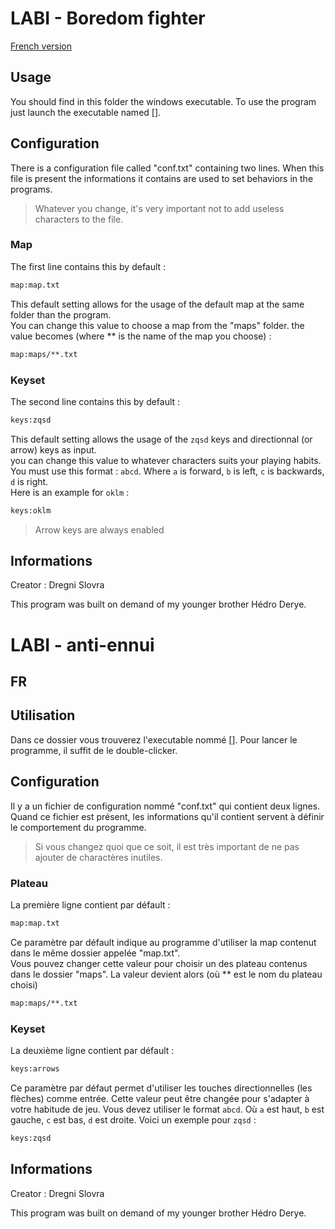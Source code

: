 # LABI - Boredom fighter

[French version](#FR)

## Usage

You should find in this folder the windows executable. To use the program just launch the executable named [].

## Configuration

There is a configuration file called "conf.txt" containing two lines. When this file is present the informations it contains are used to set behaviors in the programs.

> Whatever you change, it's very important not to add useless characters to the file.

### Map

The first line contains this by default :

```txt
map:map.txt
```

This default setting allows for the usage of the default map at the same folder than the program.  
You can change this value to choose a map from the "maps" folder. the value becomes (where \*\* is the name of the map you choose) :

```txt
map:maps/**.txt
```

### Keyset

The second line contains this by default :

```txt
keys:zqsd
```

This default setting allows the usage of the `zqsd` keys and directionnal (or arrow) keys as input.  
you can change this value to whatever characters suits your playing habits. You must use this format : `abcd`. Where `a` is forward, `b` is left, `c` is backwards, `d` is right.  
Here is an example for `oklm` :

```txt
keys:oklm
```

> Arrow keys are always enabled

## Informations

Creator : Dregni Slovra

This program was built on demand of my younger brother Hédro Derye.

# LABI - anti-ennui

## FR

## Utilisation

Dans ce dossier vous trouverez l'executable nommé []. Pour lancer le programme, il suffit de le double-clicker.

## Configuration

Il y a un fichier de configuration nommé "conf.txt" qui contient deux lignes. Quand ce fichier est présent, les informations qu'il contient servent à définir le comportement du programme.

> Si vous changez quoi que ce soit, il est très important de ne pas ajouter de charactères inutiles.

### Plateau

La première ligne contient par défault :

```txt
map:map.txt
```

Ce paramètre par défault indique au programme d'utiliser la map contenut dans le même dossier appelée "map.txt".  
Vous pouvez changer cette valeur pour choisir un des plateau contenus dans le dossier "maps". La valeur devient alors (où \*\* est le nom du plateau choisi)

```txt
map:maps/**.txt
```

### Keyset

La deuxième ligne contient par défault :

```txt
keys:arrows
```

Ce paramètre par défaut permet d'utiliser les touches directionnelles (les flèches) comme entrée.
Cette valeur peut être changée pour s'adapter à votre habitude de jeu. Vous devez utiliser le format `abcd`. Où `a` est haut, `b` est gauche, `c` est bas, `d` est droite.
Voici un exemple pour `zqsd` :

```txt
keys:zqsd
```

## Informations

Creator : Dregni Slovra

This program was built on demand of my younger brother Hédro Derye.
